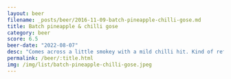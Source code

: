 ```yaml
---
layout: beer
filename: _posts/beer/2016-11-09-batch-pineapple-chilli-gose.md
title: Batch pineapple & chilli gose
category: beer
score: 6.5
beer-date: "2022-08-07"
desc: "Comes across a little smokey with a mild chilli hit. Kind of refreshing"
permalink: /beer/:title.html
img: /img/list/batch-pineapple-chilli-gose.jpeg
---
```

